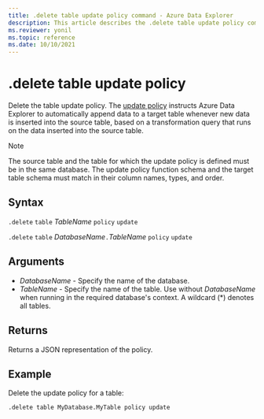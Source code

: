 ```yaml
---
title: .delete table update policy command - Azure Data Explorer
description: This article describes the .delete table update policy command in Azure Data Explorer.
ms.reviewer: yonil
ms.topic: reference
ms.date: 10/10/2021
---
```

# .delete table update policy

Delete the table update policy. The [update policy](updatepolicy.md) instructs Azure Data Explorer to automatically append data to a target table whenever new data is inserted into the source table, based on a transformation query that runs on the data inserted into the source table.

> [!NOTE]
> The source table and the table for which the update policy is defined must be in the same database.
> The update policy function schema and the target table schema must match in their column names, types, and order.

## Syntax

`.delete` `table` *TableName* `policy` `update`

`.delete` `table` *DatabaseName*`.`*TableName* `policy` `update`

## Arguments

* *DatabaseName* - Specify the name of the database.
* *TableName* - Specify the name of the table. Use without *DatabaseName* when running in the required database's context. A wildcard (*) denotes all tables.

## Returns

Returns a JSON representation of the policy.

## Example

Delete the update policy for a table:

```kusto
.delete table MyDatabase.MyTable policy update 
```